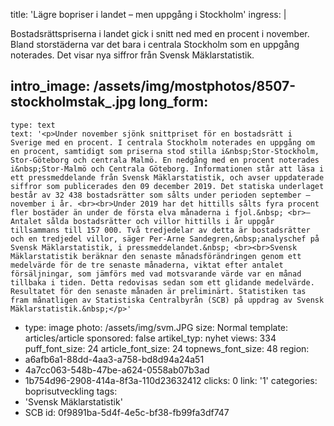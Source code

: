 title: 'Lägre bopriser i landet – men uppgång i Stockholm'
ingress: |
  <p>Bostadsrättspriserna i landet gick i snitt ned med en procent i november. Bland storstäderna var det bara i centrala Stockholm som en uppgång noterades. Det visar nya siffror från Svensk Mäklarstatistik.
  </p>
  
intro_image: /assets/img/mostphotos/8507-stockholmstak_.jpg
long_form:
  -
    type: text
    text: '<p>Under november sjönk snittpriset för en bostadsrätt i Sverige med en procent. I centrala Stockholm noterades en uppgång om en procent, samtidigt som priserna stod stilla i&nbsp;Stor-Stockholm, Stor-Göteborg och centrala Malmö. En nedgång med en procent noterades i&nbsp;Stor-Malmö och Centrala Göteborg. Informationen står att läsa i ett pressmeddelande från Svensk Mäklarstatistik, och avser uppdaterade siffror som publicerades den 09 december 2019. Det statiska underlaget består av 32 438 bostadsrätter som sålts under perioden september – november i år. <br><br>Under 2019 har det hittills sålts fyra procent fler bostäder än under de första elva månaderna i fjol.&nbsp; <br>– Antalet sålda bostadsrätter och villor hittills i år uppgår tillsammans till 157 000. Två tredjedelar av detta är bostadsrätter och en tredjedel villor, säger Per-Arne Sandegren,&nbsp;analyschef på Svensk Mäklarstatistik, i pressmeddelandet.&nbsp; <br><br>Svensk Mäklarstatistik beräknar den senaste månadsförändringen genom ett medelvärde för de tre senaste månaderna, viktat efter antalet försäljningar, som jämförs med vad motsvarande värde var en månad tillbaka i tiden. Detta redovisas sedan som ett glidande medelvärde. Resultatet för den senaste månaden är preliminärt. Statistiken tas fram månatligen av Statistiska Centralbyrån (SCB) på uppdrag av Svensk Mäklarstatistik.&nbsp;</p>'
  -
    type: image
    photo: /assets/img/svm.JPG
    size: Normal
template: articles/article
sponsored: false
artikel_typ: nyhet
views: 334
puff_font_size: 24
article_font_size: 24
topnews_font_size: 48
region:
  - a6afb6a1-88dd-4aa3-a758-bd8d94a24a51
  - 4a7cc063-548b-47be-a624-0558ab07b3ad
  - 1b754d96-2908-414a-8f3a-110d23632412
clicks: 0
link: '1'
categories: boprisutveckling
tags:
  - 'Svensk Mäklarstatistik'
  - SCB
id: 0f9891ba-5d4f-4e5c-bf38-fb99fa3df747
